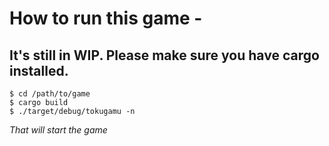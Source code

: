 # How to run this game  -

## It's still in WIP. Please make sure you have cargo installed.

```
$ cd /path/to/game
$ cargo build
$ ./target/debug/tokugamu -n
```

*That will start the game*
